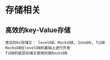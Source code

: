 # 存储相关

## 高效的key-Value存储

    常见的kv存储又： levelDB，RocksDB, InnoDb, TiDB
    RocksDB在levelDB的基础上进行开发
    TiDB的底层存储又使用的是RocksDB
